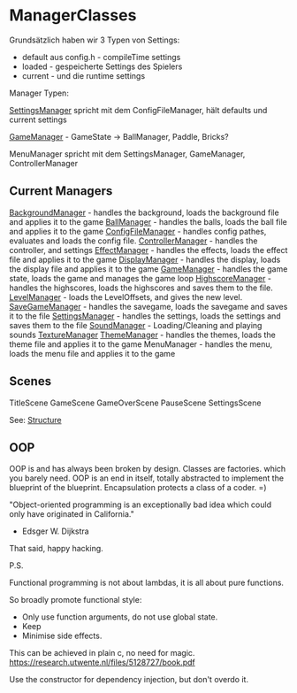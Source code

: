 # ManagerClasses

Grundsätzlich haben wir 3 Typen von Settings:
- default aus config.h - compileTime settings
- loaded - gespeicherte Settings des Spielers
- current - und die runtime settings

Manager Typen:

[SettingsManager](Manager/SettingsManager.md) spricht mit dem ConfigFileManager, hält defaults und current settings

[GameManager](Manager/GameManager.md) - GameState -> BallManager, Paddle, Bricks?

MenuManager spricht mit dem SettingsManager, GameManager, ControllerManager

## Current Managers

[BackgroundManager](Manager/BackgroundManager.md) - handles the background, loads the background file and applies it to the game
[BallManager](Manager/BallManager.md) - handles the balls, loads the ball file and applies it to the game
[ConfigFileManager](Manager/ConfigFileManager.md) - handles config pathes, evaluates and loads the config file.
[ControllerManager](Manager/ControllerManager.md) - handles the controller, and settings
[EffectManager](Manager/EffectManager.md) - handles the effects, loads the effect file and applies it to the game
[DisplayManager](Manager/DisplayManager.md) - handles the display, loads the display file and applies it to the game
[GameManager](Manager/GameManager.md) - handles the game state, loads the game and manages the game loop
[HighscoreManager](Manager/HighscoreManager.md) - handles the highscores, loads the highscores and saves them to the file.
[LevelManager](Manager/LevelManager.md) - loads the LevelOffsets, and gives the new level.
[SaveGameManager](Manager/SaveGameManager.md) - handles the savegame, loads the savegame and saves it to the file
[SettingsManager](Manager/SettingsManager.md) - handles the settings, loads the settings and saves them to the file
[SoundManager](Manager/SoundManager.md) - Loading/Cleaning and playing sounds
[TextureManager](Manager/TextureManager.md)
[ThemeManager](Manager/ThemeManager.md) - handles the themes, loads the theme file and applies it to the game
MenuManager - handles the menu, loads the menu file and applies it to the game

## Scenes

TitleScene
GameScene
GameOverScene
PauseScene
SettingsScene

See: [Structure](Structure.md)

## OOP

OOP is and has always been broken by design.
Classes are factories. which you barely need.
OOP is an end in itself, totally abstracted to implement the blueprint of the blueprint.
Encapsulation protects a class of a coder. =)

"Object-oriented programming is an exceptionally bad idea which could only have originated in California."
-  Edsger W. Dijkstra

That said, happy hacking.


P.S.

Functional programming is not about lambdas, it is all about pure functions.

So broadly promote functional style:

- Only use function arguments, do not use global state.
- Keep 
- Minimise side effects.

This can be achieved in plain c, no need for magic.
<https://research.utwente.nl/files/5128727/book.pdf>

Use the constructor for dependency injection, but don't overdo it. 

